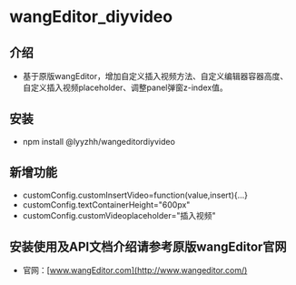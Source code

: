 
# wangEditor_diyvideo

## 介绍

- 基于原版wangEditor，增加自定义插入视频方法、自定义编辑器容器高度、自定义插入视频placeholder、调整panel弹窗z-index值。

## 安装
- npm install @lyyzhh/wangeditordiyvideo
## 新增功能

- customConfig.customInsertVideo=function(value,insert){...}
- customConfig.textContainerHeight="600px"
- customConfig.customVideoplaceholder="插入视频"

## 安装使用及API文档介绍请参考原版wangEditor官网

- 官网：[www.wangEditor.com](http://www.wangeditor.com/)
